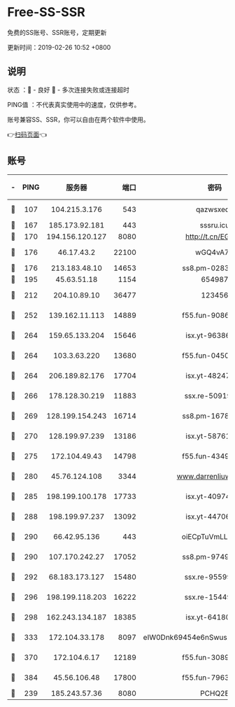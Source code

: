 # Free-SS-SSR

免费的SS账号、SSR账号，定期更新

更新时间：2019-02-26 10:52 +0800

## 说明

状态     ：🙂 - 良好 🙁 - 多次连接失败或连接超时

PING值   ：不代表真实使用中的速度，仅供参考。

账号兼容SS、SSR，你可以自由在两个软件中使用。

👉[扫码页面](https://liesauer.github.io/free-ss-ssr.github.io/)👈

## 账号

|-|PING|服务器|端口|密码|加密方式|区域|
|:----:|:----:|:-----:|-----:|:----:|:----:|:----:|
|🙂|107|104.215.3.176|543|qazwsxedc|aes-256-gcm|JP|
|🙂|167|185.173.92.181|443|sssru.icu|rc4-md5|RU|
|🙂|170|194.156.120.127|8080|http://t.cn/EGJIyrl|rc4-md5|RU|
|🙂|176|46.17.43.2|22100|wGQ4vA7D|aes-256-gcm|RU|
|🙂|176|213.183.48.10|14653|ss8.pm-02834105|rc4-md5|RU|
|🙂|195|45.63.51.18|1154|654987|chacha20|US|
|🙂|212|204.10.89.10|36477|123456|aes-256-cfb|US|
|🙂|252|139.162.11.113|14889|f55.fun-90867001|aes-256-cfb|SG|
|🙂|264|159.65.133.204|15646|isx.yt-96386254|aes-256-cfb|SG|
|🙂|264|103.3.63.220|13680|f55.fun-04505509|aes-256-cfb|SG|
|🙂|264|206.189.82.176|17704|isx.yt-48247850|aes-256-cfb|SG|
|🙂|266|178.128.30.219|11883|ssx.re-50919809|aes-256-cfb|SG|
|🙂|269|128.199.154.243|16714|ss8.pm-16780170|aes-256-cfb|SG|
|🙂|270|128.199.97.239|13186|isx.yt-58761687|aes-256-cfb|SG|
|🙂|275|172.104.49.43|14798|f55.fun-43493243|aes-256-cfb|SG|
|🙂|280|45.76.124.108|3344|www.darrenliuwei.com|aes-256-cfb|AU|
|🙂|285|198.199.100.178|17733|isx.yt-40974898|aes-256-cfb|US|
|🙂|288|198.199.97.237|13092|isx.yt-44706124|aes-256-cfb|US|
|🙂|290|66.42.95.136|443|oiECpTuVmLLxk4Ts|aes-256-cfb|US|
|🙂|290|107.170.242.27|17052|ss8.pm-97495398|aes-256-cfb|US|
|🙂|292|68.183.173.127|15480|ssx.re-95599154|aes-256-cfb|US|
|🙂|296|198.199.118.203|16222|ssx.re-15449751|aes-256-cfb|US|
|🙂|298|162.243.134.187|18385|isx.yt-64180950|aes-256-cfb|US|
|🙂|333|172.104.33.178|8097|eIW0Dnk69454e6nSwuspv9DmS201tQ0D|aes-256-cfb|SG|
|🙂|370|172.104.6.17|12189|f55.fun-30895721|aes-256-cfb|US|
|🙂|384|45.56.106.48|17800|f55.fun-79636491|aes-256-cfb|US|
|🙂|239|185.243.57.36|8080|PCHQ2E|rc4-md5|US|

